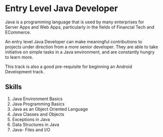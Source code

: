 # Entry Level Java Developer

Java is a programming language that is used by many enterprises for Server Apps and Web Apps, particularly in the fields of Financial Tech and ECommerce. 

An entry level Java Developer can make meaningful contributions to projects under direction from a more senior developer. They are able to take initiative on simple tasks in a Java environment, and are constantly hungry to learn more. 

This track is also a good pre-requisite for beginning an Android Development track. 

## Skills
1. Java Environment Basics
2. Java Programming Basics
3. Java as an Object Oriented Language
4. Java Classes and Objects
5. Exceptions in Java
6. Data Structures in Java
7. Java- Files and I/O
